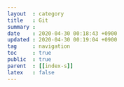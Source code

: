 ```yaml
---
layout  : category
title   : Git
summary :
date    : 2020-04-30 00:18:43 +0900
updated : 2020-04-30 00:19:04 +0900
tag     : navigation
toc     : true
public  : true
parent  : [[index-s]]
latex   : false
---
```

